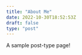 ```yaml
---
title: "About Me"
date: 2022-10-30T18:52:53Z
draft: false
type: "post"
---
```


A sample post-type page!